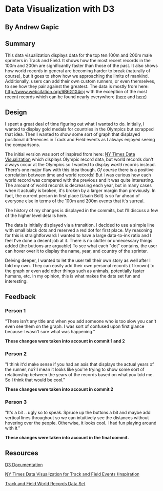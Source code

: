 # Data Visualization with D3
## By Andrew Gapic

## Summary

This data visualization displays data for the top ten 100m and 200m male sprinters in Track and Field. It shows how the most recent records
in the 100m and 200m are significantly faster than those of the past. It also shows how world records in general are becoming harder
to break (naturally of course), but it goes to show how we approaching the limits of mankind. Additionally, users can add their own custom runners, or even
themselves, to see how they pair against the greatest. The data is mostly from here: http://www.webcitation.org/6B6G1X4mj
with the exception of the most recent records which can be found nearly everywhere ([here](http://www.nytimes.com/2009/08/21/sports/21track.html)
and [here](http://www.telegraph.co.uk/sport/othersports/athletics/11703867/Justin-Gatlin-I-can-break-Usain-Bolts-100m-world-record-this-summer.html))

## Design 

I spent a great deal of time figuring out what I wanted to do. Initially, I wanted to display gold medals for countries
in the Olympics but scrapped that idea. Then I wanted to show some sort of graph that displayed positional differences in 
Track and Field events as I always enjoyed seeing the comparisons. 

The initial version was sort of inspired from here: [NY Times Data Visualization](http://www.nytimes.com/interactive/2012/08/05/sports/olympics/the-100-meter-dash-one-race-every-medalist-ever.html?_r=2&)
which displays Olympic record data, but world records don't always occur at the Olympics so I wanted to display _world_ records instead.
There's one major flaw with this idea though. _Of course_ there is a positive correlation between time and world records! But I was curious
how each world record was compared with the previous and it was quite interesting. The amount of world records is decreasing each year, but
in many cases when it actually is broken, it's broken by a larger margin than previously. In fact, the current person in first place (Usain Bolt)
is so far ahead of everyone else in terms of the 100m and 200m events that it's surreal.

The history of my changes is displayed in the commits, but I'll discuss a few of the higher level details here. 

The data is initially displayed via a transition. I decided to use a simple line with small black dots and reserved a red dot for first place. My reasoning for this is straightforward:
I wanted to have a large data-to-ink ratio and I feel I've done a decent job at it. There is no clutter or unnecessary things added (the buttons are arguable)
To see what each "dot" contains, the user can hover over it to display the name, year, and country of the sprinter.

Delving deeper, I wanted to let the user tell their own story as well after I told my own. They can easily add their own personal records (if known) to the 
graph or even add other things such as animals, potentially faster humans, etc. In my opinion, this is what makes the data set fun and interesting.





## Feedback

### Person 1
"There isn't any title and when you add someone who is too slow you can't even see them on the graph. I was sort of confused upon first glance
because I wasn't sure what was happening."

**These changes were taken into account in commit 1 and 2**

### Person 2
"I think it'd make sense if you had an axis that displays the actual years of the runner, no? I mean it looks like you're trying to 
show some sort of relationship between the years of the records based on what you told me. So I think that would be cool."

**These changes were taken into account in commit 2**

### Person 3

"It's a bit .. ugly so to speak. Spruce up the buttons a bit and maybe add vertical lines throughout so we can intuitively see the 
distances without hovering over the people. Otherwise, it looks cool. I had fun playing around with it."

**These changes were taken into account in the final commit.**

## Resources

[D3 Documentation](https://github.com/mbostock/d3/wiki/API-Reference)

[NY Times Data Visualization for Track and Field Events (Inspiration](http://www.nytimes.com/interactive/2012/08/05/sports/olympics/the-100-meter-dash-one-race-every-medalist-ever.html?_r=2&)

[Track and Field World Records Data Set](http://www.webcitation.org/6B6G1X4mj)
